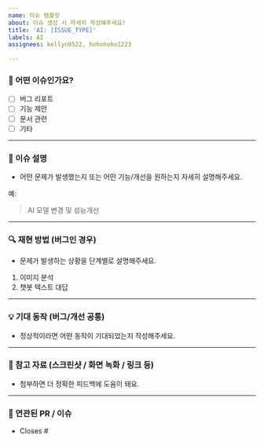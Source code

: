 ```yaml
---
name: 이슈 템플릿
about: 이슈 생성 시 자세히 작성해주세요!
title: 'AI: [ISSUE_TYPE]'
labels: AI
assignees: kellyn0522, hohohoho1223

---
```


### 🌱 어떤 이슈인가요?
- [ ] 버그 리포트
- [ ] 기능 제안
- [ ] 문서 관련
- [ ] 기타

---

### 🌱 이슈 설명
- 어떤 문제가 발생했는지 또는 어떤 기능/개선을 원하는지 자세히 설명해주세요.

예:
> AI 모델 변경 및 성능개선

---

### 🔍 재현 방법 (버그인 경우)
- 문제가 발생하는 상황을 단계별로 설명해주세요.

1. 이미지 분석
2. 챗봇 텍스트 대답
---

### 💡 기대 동작 (버그/개선 공통)
- 정상적이라면 어떤 동작이 기대되었는지 작성해주세요.

---

### 📸 참고 자료 (스크린샷 / 화면 녹화 / 링크 등)
- 첨부하면 더 정확한 피드백에 도움이 돼요.

---

### 🔗 연관된 PR / 이슈
- Closes #
